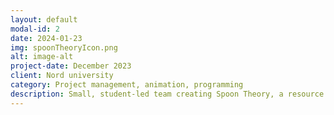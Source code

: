 ```yaml
---
layout: default
modal-id: 2
date: 2024-01-23
img: spoonTheoryIcon.png
alt: image-alt
project-date: December 2023
client: Nord university
category: Project management, animation, programming
description: Small, student-led team creating Spoon Theory, a resource management game centering the experience of being disabled. Lead the team using a SCRUM format, attended weekly meetings with executives, both overview timelines and sprint-to-sprint planning. Programmed minigames, cutscenes, created and implemented all animations seen in-game.
---
```

